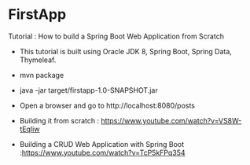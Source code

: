 # FirstApp
Tutorial : How to build a Spring Boot Web Application from Scratch

* This tutorial is built using Oracle JDK 8, Spring Boot, Spring Data, Thymeleaf.


- mvn package
- java -jar target/firstapp-1.0-SNAPSHOT.jar
- Open a browser and go to http://localhost:8080/posts



- Building it from scratch : https://www.youtube.com/watch?v=VS8W-tEqIiw
- Building a CRUD Web Application with Spring Boot :https://www.youtube.com/watch?v=TcP5kFPq354